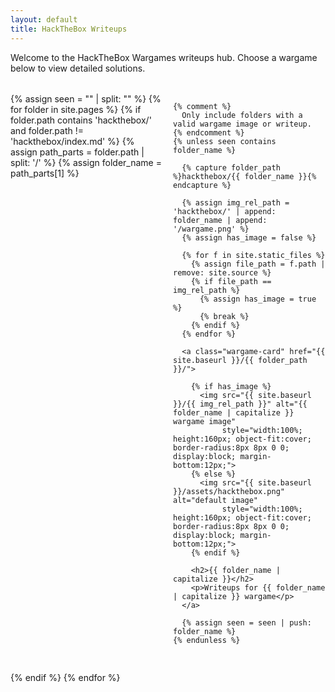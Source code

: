 ```yaml
---
layout: default
title: HackTheBox Writeups
---
```


Welcome to the HackTheBox Wargames writeups hub. Choose a wargame below to view detailed solutions.

<style>
  .wargame-container {
    display: grid;
    grid-template-columns: repeat(auto-fit, minmax(200px, 1fr));
    gap: 1rem;
    margin-top: 2rem;
  }

  .wargame-card {
    background-color: #34495e;
    color: #ecf0f1;
    border-radius: 10px;
    padding: 1rem;
    text-align: center;
    box-shadow: 0 4px 8px rgba(0,0,0,0.1);
    transition: transform 0.2s ease;
    text-decoration: none;
  }

  .wargame-card:hover {
    transform: scale(1.05);
    background-color: #16a085;
    color: #fff;
  }

  .wargame-card img {
    width: 100%;
    height: 140px;
    object-fit: cover;
    border-radius: 8px 8px 0 0;
    display: block;
    margin-bottom: 12px;
  }

  .wargame-card h2 {
    font-size: 1.1rem;
    margin: 0.5rem 0;
  }

  .wargame-card p {
    font-size: 0.9rem;
    color: #bdc3c7;
  }
</style>



<div class="wargame-container">
{% assign seen = "" | split: "" %}
{% for folder in site.pages %}
  {% if folder.path contains 'hackthebox/' and folder.path != 'hackthebox/index.md' %}
    {% assign path_parts = folder.path | split: '/' %}
    {% assign folder_name = path_parts[1] %}
    
    {% comment %}
      Only include folders with a valid wargame image or writeup.
    {% endcomment %}
    {% unless seen contains folder_name %}
      
      {% capture folder_path %}hackthebox/{{ folder_name }}{% endcapture %}
      
      {% assign img_rel_path = 'hackthebox/' | append: folder_name | append: '/wargame.png' %}
      {% assign has_image = false %}
      
      {% for f in site.static_files %}
        {% assign file_path = f.path | remove: site.source %}
        {% if file_path == img_rel_path %}
          {% assign has_image = true %}
          {% break %}
        {% endif %}
      {% endfor %}

      <a class="wargame-card" href="{{ site.baseurl }}/{{ folder_path }}/">
        
        {% if has_image %}
          <img src="{{ site.baseurl }}/{{ img_rel_path }}" alt="{{ folder_name | capitalize }} wargame image"
               style="width:100%; height:160px; object-fit:cover; border-radius:8px 8px 0 0; display:block; margin-bottom:12px;">
        {% else %}
          <img src="{{ site.baseurl }}/assets/hackthebox.png" alt="default image"
               style="width:100%; height:160px; object-fit:cover; border-radius:8px 8px 0 0; display:block; margin-bottom:12px;">
        {% endif %}
        
        <h2>{{ folder_name | capitalize }}</h2>
        <p>Writeups for {{ folder_name | capitalize }} wargame</p>
      </a>

      {% assign seen = seen | push: folder_name %}
    {% endunless %}
  {% endif %}
{% endfor %}


</div>

